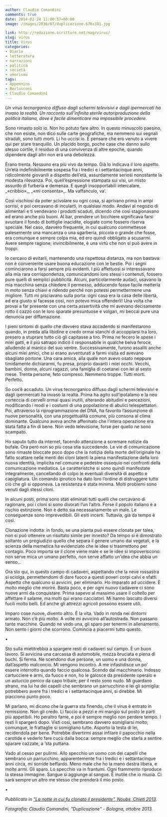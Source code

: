 ```yaml
---
author: Claudio Comandini
comments: true
date: 2014-02-24 11:00:57+00:00
image: /images/2016/07/duplicazione-678x381.jpg

link: http://redazione.scritture.net/mag/virus/
slug: virus
title: Virus
categories:
- Diario
- letteratura
- narrazioni
- politica
- società
- umorismo
tags:
- Appennino
- Berlusconi
- Claudio Comandini
---
```


_Un virus tecnorganico diffuso dagli schermi televisivi e dagli ipermercati ha invaso la realtà. Un racconto sull’infinita sterile autoriproduzione della politica italiana, dove è facile dimenticare ma impossibile procedere._



Sono rimasto solo io. Non ho potuto fare altro. In questo minuscolo paesino, che non esiste, non dico sulle carte geografiche, ma nemmeno sui segnali stradali, sono tutti morti. Li ho uccisi io. E pensare che ero venuto a vivere qui per stare tranquillo. Un placido borgo, poche case che danno sullo stesso cortile, il residuo di una convivenza di altre epoche, quando dipendere dagli altri non era una debolezza.

<!-- more -->Erano trenta. Nessuno era più vivo da tempo. Già lo indicava il loro aspetto. Un’età indefinibilmente sospesa fra i tredici e i settantacinque anni, ridicolmente giovanili a dispetto dell’età, assurdamente seriosi nonostante la modesta rilevanza. Poi, quell’espressione stampata sui visi, un misto assurdo di furberia e demenza. E quegli insopportabili intercalare, _«cribbio»_, _«mi consenta»_. Ma vaffanculo, va’.

Così vischiosi da poter scivolare su ogni cosa, si aprivano prima in ampi sorrisi, e poi cercavano di incularti, in qualsiasi modo. Andavi al negozio di alimentari e ti vendevano i prodotti scaduti, dicendo che così stagionavano ed erano anche più buoni. Al bar, prendere un bicchiere significava farsi svuotare il fondo di bottiglie inacidite, elogiate come fossero riserva speciale. Nel caso, davvero frequente, in cui qualcuno commettesse palesemente una mancanza o una sgarberia, piccola o grande che fosse, era comunque e sempre colpa mia, ed ero quindi obbligato a scusarmi. Avere sempre ragione, invincibilmente, è una virtù che non si può avere in troppi.

Io cercavo di evitarli, mantenendo una rispettosa distanza, ma non bastava: non è conveniente usare buona educazione con le bestie. Poi i segni cominciarono a farsi sempre più evidenti. I più affettuosi si interessavano alla mia rara corrispondenza, comunicandomi loro stessi i contenuti, fossero pure quelli di semplici pubblicità. Alcuni, particolarmente audaci, usavano la mia macchina senza chiedere il permesso, adducendo fosse facile metterla in moto senza chiavi e ridendo perché non potessi permettermene una migliore. Tutti mi pisciavano sulla porta: ogni casa era la casa delle libertà, ed era giusto si facesse così, non potevo mica offenderli! Una volta che provai a far presente con una certa assertività che mi avevano decisamente rotto il cazzo con le loro sparate presuntuose e volgari, mi beccai pure una denuncia per diffamazione.

I pieni sintomi di quello che davvero stava accadendo si manifestarono quando, in preda alla libidine e credo ormai stanchi di accoppiarsi tra loro, presero a stuprare tutto ciò gli capitasse a tiro. Prima ne fecero le spese i miei gatti, e il più satrapo indicò il responsabile in qualche belva feroce, alludendo al manico del suo ventre. Successivamente, furono assaliti anche alcuni miei amici, che si erano avventurati a farmi visita ed avevano sbagliato portone. Una cara amica, alla quale non avevo osato neppure timidamente dichiararmi, fu presa, proprio davanti i miei occhi. Vecchi, bambini, donne, alcuni ragazzi, una famiglia di coetanei con lei al sesto mese. Trenta persone, feto compreso. Nemmeno troppe. Tutti morti. Perfetto.

So cos’è accaduto. Un virus tecnorganico diffuso dagli schermi televisivi e dagli ipermercati ha invaso la realtà. Prima ha agito sull’ipotalamo e la neo corteccia di cervelli ormai quasi inutili, alterando abitudini e percezioni, modificando i modi e i costumi di una popolazione di abulici telespettatori. Poi, attraverso la riprogrammazione del DNA, ha favorito l’assunzione di nuove personalità, con una progettualità comune, più consona al clima dominante. Qualcuno aveva anche affermato che l’intera operazione era stata fatta a fin di bene. Non vedo televisione, forse per quello ne sono scampato.

Ho saputo tutto da internet, facendo attenzione a scremare notizie da bufale. Ora però non so più cosa stia succedendo. Le vie di comunicazione sono rimaste bloccate poco dopo che la notizia della morte dell’originale ha fatto scattare nelle menti dei cloni latenti la piena manifestazione della loro nuova identità, implicita nel comune e pedestre ossequio nei confronti della comunicazione mediatica. Le caratteristche si sono quindi manifestate integralmente, cancellando di colpo le eventuali diversità di aspetto e capigliatura. Un comando ipnotico ha dato loro l’ordine di distruggere tutto ciò che gli si opponeva. La resistenza è stata minima. Molti problemi sono venuti dagli stessi cloni.

In alcuni posti, prima sono stati eliminati tutti quelli che cercavano di ragionare, poi i cloni si sono divorati l’un l’altro. Forse il popolo italiano è a rischio estinzione. Non è detto sia necessariamente un male. Le conseguenze sono imprevedibili. Gli esiti incerti. Tuttavia, già da tempo è così.

Clonazione indotta: in fondo, se una pianta può essere clonata per talea, non si può ottenere un risultato simile per innesto? Da tempo si è dimostrato soltanto un pregiudizio quello che separa il genere umano dai vegetali, e la scienza della memetica ha evidenziato che le idee si trasmettono per contagio. Poco importa se il clone viene male e se le idee si impoveriscono: non serve mica un umano perfetto, non serve affatto un’idea che abbia un senso…

Ora sto qui, in questo campo di cadaveri, aspettando che la neve rossastra si sciolga, permettendomi di dare fuoco a questi poveri corpi calvi e sfatti. Aspetto che qualcuno si avvicini, per eliminarlo. Ho imparato ad uccidere. È molto meglio che morire. Basta poco, e per ogni nuovo cadavere ci sono nuove armi da conquistare. Prima sapevo al massimo usare il coltello per affettare il salame, ma molti qui erano cacciatori. Mi hanno lasciato diversi fucili molto belli. Ed anche gli attrezzi agricoli possono essere utili.

Imparo cose nuove, divento altro. È la vita. Vado in ronda nei dintorni armato. Non c’è più molto. A volte mi avvicino all’autostrada. Non passano tante macchine. Quando ne vedo una, gli sparo per tenermi in allenamento. Non sento i giorni che scorrono. Comincia a piacermi tutto questo.

•

Sto sulla mietitrebbia a spargere resti di cadaveri sul campo. È un buon lavoro. Si avvicina una carcassa di automobile, mezza bruciata e piena di buchi. Si ferma. Ne scendono due persone, un uomo e una donna, dall’aspetto malconcio. Mi vengono incontro. A me infastidisce un po’ essere interrotto quando faccio qualcosa. Scendo dal macchinario. Indosso cartucciere e armi, da fuoco e non, ho le galosce da presidente operaio e un astuccio penico da capo tribale; per il resto sono nudo. Mi guardano strano, ma lui ha dei capelli che sembrano un parrucchino e lei gli somiglia: potrebbero avere fra i tredici e i settantacinque anni, si direbbe. Mi piacciono punto poco.

Mi parlano, mi dicono che la guerra sta finendo, che il virus è entrato in remissione. Non gli credo. Li faccio a pezzi e mi mangio sul posto le parti più appetibili. Ho peraltro fame, e poi è sempre meglio non perdere tempo. I resti li spargerò dopo. Visti così, sembrano davvero somigliarsi molto; comunque, le frattaglie si somigliano tutte. Asporto la testa di lei, recidendola per bene. Potrebbe divertirmi assai infilare il papocchio nella carotide e vederlo fare cucù dalla bocca: sempre meglio che starla a sentire sparare cazzate, a ‘sta puttana.

Vado al cesso per pulirmi. Allo specchio un uomo con dei capelli che sembrano un parrucchino, apparentemente fra i tredici e i settantacinque anni circa, mi sorride beffardo. Meno male che ho la mano destra libera, e molte armi. Gli sparo. Lo specchio va in frantumi. Ogni frammento riproduce la stessa immagine. Sangue si aggiunge al sangue. È inutile che io muoia. Ci sarà sempre un altro me stesso che prenderà il mio posto.

•

_Pubblicato in _[_"La notte in cui fu clonato il presidente", Noubs, Chieti 2013_](http://www.ndanet.it/la-notte-in-cui-fu-clonato-il-presidente.html)_._

_Fotografia: Claudio Comandini, "Duplicazione" - Bologna, ottobre 2013._
